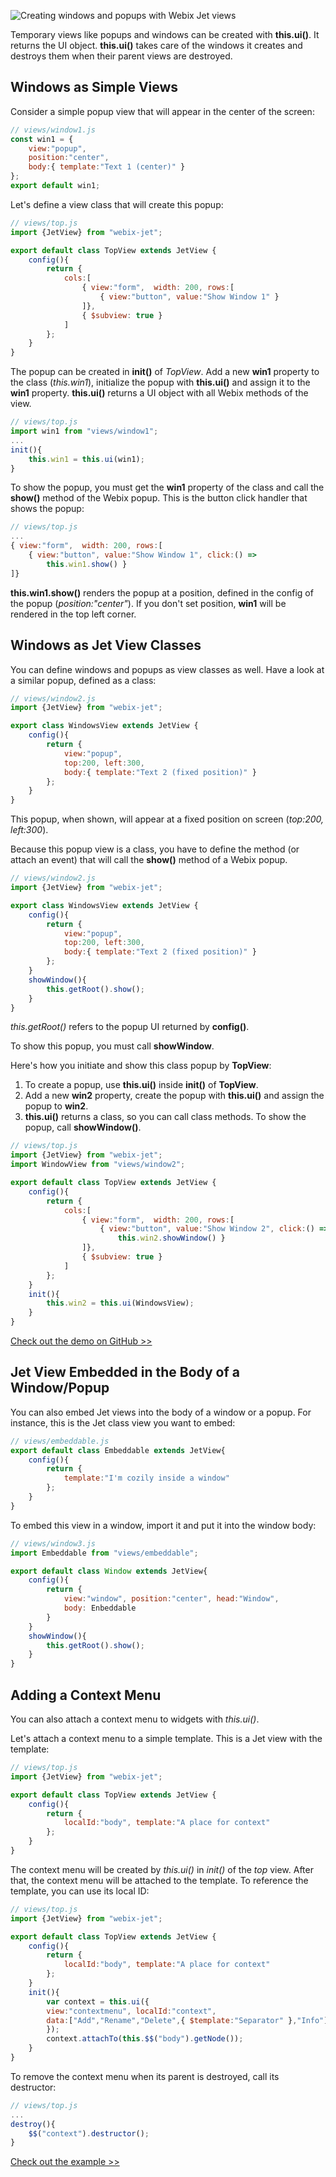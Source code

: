 ![Creating windows and popups with Webix Jet views](../images/window.png)

Temporary views like popups and windows can be created with **this.ui()**. It returns the UI object. **this.ui()** takes care of the windows it creates and destroys them when their parent views are destroyed.

## Windows as Simple Views

Consider a simple popup view that will appear in the center of the screen:

```js
// views/window1.js
const win1 = {
    view:"popup",
    position:"center",
    body:{ template:"Text 1 (center)" }
};
export default win1;
```

Let's define a view class that will create this popup:

```js
// views/top.js
import {JetView} from "webix-jet";

export default class TopView extends JetView {
    config(){
        return {
            cols:[
                { view:"form",  width: 200, rows:[
                    { view:"button", value:"Show Window 1" }
                ]},
                { $subview: true }
            ]
        };
    }
}
```

The popup can be created in **init()** of *TopView*. Add a new **win1** property to the class (*this.win1*), initialize the popup with **this.ui()** and assign it to the **win1** property. **this.ui()** returns a UI object with all Webix methods of the view. 

```js
// views/top.js
import win1 from "views/window1";
...
init(){
    this.win1 = this.ui(win1);
}
```

To show the popup, you must get the **win1** property of the class and call the **show()** method of the Webix popup. This is the button click handler that shows the popup:

```js
// views/top.js
...
{ view:"form",  width: 200, rows:[
    { view:"button", value:"Show Window 1", click:() =>
        this.win1.show() }
]}
```

**this.win1.show()** renders the popup at a position, defined in the config of the popup (*position:"center"*). If you don't set position, **win1** will be rendered in the top left corner.

## Windows as Jet View Classes

You can define windows and popups as view classes as well. Have a look at a similar popup, defined as a class:

```js
// views/window2.js
import {JetView} from "webix-jet";

export class WindowsView extends JetView {
    config(){
        return {
            view:"popup",
            top:200, left:300,
            body:{ template:"Text 2 (fixed position)" }
        };
    }
}
```

This popup, when shown, will appear at a fixed position on screen (*top:200, left:300*).

Because this popup view is a class, you have to define the method (or attach an event) that will call the **show()** method of a Webix popup.

```js
// views/window2.js
import {JetView} from "webix-jet";

export class WindowsView extends JetView {
    config(){
        return {
            view:"popup",
            top:200, left:300,
            body:{ template:"Text 2 (fixed position)" }
        };
    }
    showWindow(){
        this.getRoot().show();
    }
}
```

*this.getRoot()* refers to the popup UI returned by **config()**.

To show this popup, you must call **showWindow**.

Here's how you initiate and show this class popup by **TopView**:
1. To create a popup, use **this.ui()** inside **init()** of **TopView**. 
2. Add a new **win2** property, create the popup with **this.ui()** and assign the popup to **win2**. 
3. **this.ui()** returns a class, so you can call class methods. To show the popup, call **showWindow()**. 

```js
// views/top.js
import {JetView} from "webix-jet";
import WindowView from "views/window2";

export default class TopView extends JetView {
    config(){
        return {
            cols:[
                { view:"form",  width: 200, rows:[
                    { view:"button", value:"Show Window 2", click:() =>
                        this.win2.showWindow() }
                ]},
                { $subview: true }
            ]
        };
    }
    init(){
        this.win2 = this.ui(WindowsView);
    }
}
```

[Check out the demo on GitHub >>](https://github.com/webix-hub/jet-demos/blob/master/sources/windows.js)

## Jet View Embedded in the Body of a Window/Popup

You can also embed Jet views into the body of a window or a popup. For instance, this is the Jet class view you want to embed:

```js
// views/embeddable.js
export default class Embeddable extends JetView{
    config(){
        return {
            template:"I'm cozily inside a window"
        };
    }
}
```

To embed this view in a window, import it and put it into the window body:

```js
// views/window3.js
import Embeddable from "views/embeddable";

export default class Window extends JetView{
    config(){
        return {
            view:"window", position:"center", head:"Window",
            body: Enbeddable
        }
    }
    showWindow(){
        this.getRoot().show();
    }
}
```

## Adding a Context Menu

You can also attach a context menu to widgets with *this.ui()*.

Let's attach a context menu to a simple template. This is a Jet view with the template:

```js
// views/top.js
import {JetView} from "webix-jet";

export default class TopView extends JetView {
    config(){
        return {
            localId:"body", template:"A place for context"
        };
    }
}
```

The context menu will be created by *this.ui()* in *init()* of the *top* view. After that, the context menu will be attached to the template. To reference the template, you can use its local ID:

```js
// views/top.js
import {JetView} from "webix-jet";

export default class TopView extends JetView {
    config(){
        return {
            localId:"body", template:"A place for context"
        };
    }  
    init(){
        var context = this.ui({
        view:"contextmenu", localId:"context",
        data:["Add","Rename","Delete",{ $template:"Separator" },"Info"]
        });
        context.attachTo(this.$$("body").getNode());
    }
}
```

To remove the context menu when its parent is destroyed, call its destructor:

```js
// views/top.js
...
destroy(){
    $$("context").destructor();
}
```

[Check out the example >>](https://webix.com/snippet/e15ae356)